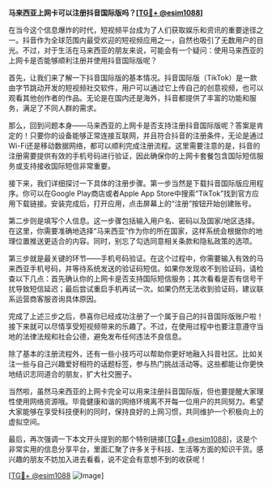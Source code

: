 **马来西亚上网卡可以注册抖音国际版吗？[[TG💪+ @esim1088](https://t.me/s/esim1088)]**

在当今这个信息爆炸的时代，短视频平台成为了人们获取娱乐和资讯的重要途径之一。抖音作为全球范围内最受欢迎的短视频应用之一，自然也吸引了无数用户的目光。不过，对于生活在马来西亚的朋友来说，可能会有一个疑问：使用马来西亚的上网卡是否能够顺利注册并使用抖音国际版呢？

首先，让我们来了解一下抖音国际版的基本情况。抖音国际版（TikTok）是一款由字节跳动开发的短视频社交软件，用户可以通过它上传自己的创意视频，也可以观看其他创作者的作品。无论是在国内还是海外，抖音都提供了丰富的功能和服务，满足了不同人群的需求。

那么，回到问题本身——马来西亚的上网卡是否支持注册抖音国际版呢？答案是肯定的！只要你的设备能够正常连接互联网，并且符合抖音的注册条件，无论是通过Wi-Fi还是移动数据网络，都可以顺利完成注册流程。这里需要注意的是，抖音的注册需要提供有效的手机号码进行验证，因此确保你的上网卡套餐包含国际短信服务或支持接收国际短信非常重要。

接下来，我们详细探讨一下具体的注册步骤。第一步当然是下载抖音国际版应用程序。你可以在Google Play商店或者Apple App Store中搜索“TikTok”找到官方应用下载链接。安装完成后，打开应用，点击屏幕上的“注册”按钮开始创建账号。

第二步则是填写个人信息。这一步骤包括输入用户名、密码以及国家/地区选择。在这里，你需要准确地选择“马来西亚”作为你的所在国家，这样系统会根据你的地理位置推送更适合的内容。同时，别忘了勾选同意相关条款和隐私政策的选项。

第三步就是最关键的环节——手机号码验证。在这个过程中，你需要输入有效的马来西亚手机号码，并等待系统发送的验证码短信。如果你发现收不到验证码，请检查以下几点：首先确认你的上网卡是否支持国际短信服务；其次看看是否有信号干扰导致短信延迟；最后尝试重启手机再试一次。如果仍然无法收到验证码，建议联系运营商客服咨询具体原因。

完成了上述三步之后，恭喜你已经成功注册了一个属于自己的抖音国际版账户啦！接下来就可以尽情享受短视频带来的乐趣了。不过，在使用过程中也要注意遵守当地的法律法规和社会公德，避免发布任何违法不良信息。

除了基本的注册流程外，还有一些小技巧可以帮助你更好地融入抖音社区。比如关注一些与自己兴趣爱好相符的话题标签，参与热门挑战活动等。这些都能让你更快地结识志同道合的朋友，扩大社交圈子。

当然啦，虽然马来西亚的上网卡完全可以用来注册抖音国际版，但也要提醒大家理性使用网络资源哦。毕竟健康和谐的网络环境离不开每一位用户的共同努力。希望大家能够在享受科技便利的同时，保持良好的上网习惯，共同维护一个积极向上的虚拟空间。

最后，再次强调一下本文开头提到的那个特别链接[[TG💪+ @esim1088](https://t.me/s/esim1088)]，这是个非常实用的信息分享平台，里面汇聚了许多关于科技、生活等方面的知识干货。感兴趣的朋友不妨加入进去看看，说不定会有意想不到的收获呢！

[[TG💪+ @esim1088](https://t.me/s/esim1088) ![Image](https://i.postimg.cc/4NQfJmqS/Snipaste-2025-05-13-00-14-12.png)]